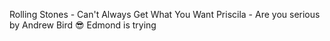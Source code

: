
Rolling Stones - Can't Always Get What You Want
Priscila - Are you serious by Andrew Bird :sunglasses:
Edmond is trying 